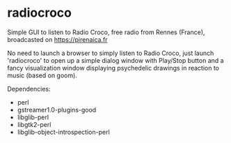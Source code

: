 # radiocroco
Simple GUI to listen to Radio Croco, free radio from Rennes (France), broadcasted on https://pirenaica.fr

No need to launch a browser to simply listen to Radio Croco, just launch 'radiocroco' to open up a simple dialog window with Play/Stop button and a fancy visualization window displaying psychedelic drawings in reaction to music (based on goom).

Dependencies:
* perl
* gstreamer1.0-plugins-good
* libglib-perl
* libgtk2-perl
* libglib-object-introspection-perl
